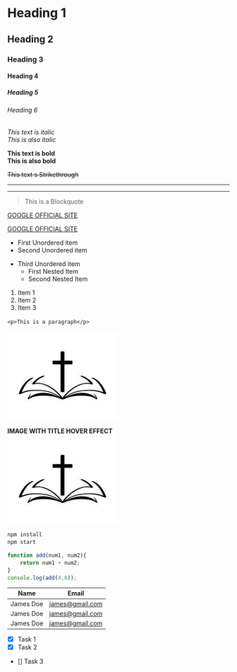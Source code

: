 <!-- Heading -->
# Heading 1
## Heading 2
### Heading 3
#### Heading 4
##### Heading 5
###### Heading 6

<!-- Italics -->
<!-- We use * or _ for italics -->
*This text is italic* <br>
_This is also italic_

<!-- Bold or Strong -->
<!-- We use ** or __ ie double of * or double of _ -->
**This text is bold** <br>
__This is also bold__

<!-- Strikethrough -->
<!-- We  double of~ i.e:  ~~ -->
~~This text s Strikethrough~~

<!-- Horizontal Rule -->
<!-- We use triple hyphens or triple underscores i.e  --- or ___ -->
___
---

<!-- Blockquotes -->
<!-- We use greater than sign >  -->
> This is a Blockquote

<!-- Links -->
<!-- We put the text we want for the link in brackets [Vals Project] and the link itself is placed in paranthesis ("your link") -->
[GOOGLE OFFICIAL SITE](https://google.com)
<!-- if you want a title to show when you hover over the link when at end of link in parenthesis put your title message in quotes -->
[GOOGLE OFFICIAL SITE](https://google.com "link to google")

<!-- Unordered List -->
<!-- You use * for each item of the unordered list -->
* First Unordered item
* Second Unordered item
<!-- For nested Items -->
* Third Unordered item
    * First Nested Item
    * Second Nested Item

<!-- Ordered List -->
<!-- Always use 1. before typing the item -->
1. Item 1
1. Item 2 
1. Item 3

<!-- Inline code block -->
<!-- We use backticks `` -->
`<p>This is a paragraph</p>`

<!-- Images -->
<!-- Similar to link, just that we put exclamation before bracket, and in the parenthesis you put the location of the image -->
![Logo Image](image.png)
<!-- if you want image hover title -->
**IMAGE WITH TITLE HOVER EFFECT** <BR>
![Logo Image](image.png "Christian Logo")

<!-- Github Markdown -->

<!-- Code Blocks-->
```bash
npm install 
npm start

```
```JavaScript
function add(num1, num2){
    return num1 + num2;
}
console.log(add(4,6));
```
<!-- Tables -->
|Name     | Email         |
|---------|---------------|
|James Doe|james@gmail.com|
|James Doe|james@gmail.com|
|James Doe|james@gmail.com|

<!-- Tasklists  Kinda Like Checkboxes -->
<!-- the ones with X brackets are completed tasks, brackets without x are task yet to be completed. It would be properly visible on github -->
* [x] Task 1
* [x] Task 2
* [] Task 3